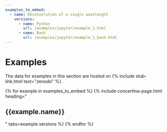 ```yaml
---
examples_to_embed:
  - name: Deconvolution of a single wavelength
    versions:
      - name: Python
        url: /examples/jupyter/example_1.html
      - name: Bash
        url: /examples/jupyter/example_1_bash.html
---
```



# Examples #

The data for examples in this section are hosted on {% include stub-link.html text="zenodo" %}.

{% for example in examples_to_embed %}
	{% include concertina-page.html heading="<h2>{{example.name}}</h2>" tabs=example.versions %}
{% endfor %}